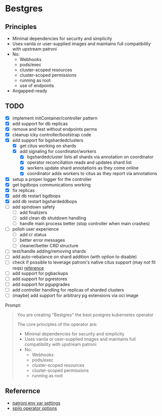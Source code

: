 # Bestgres

## Principles

- Minimal dependencies for security and simplicity
- Uses vanila or user-supplied images and maintains full compatibility with upstream patroni
- No:
  - Webhooks
  - pods/exec
  - cluster-scoped resources
  - cluster-scoped permissions
  - running as root
  - use of endpoints
- Airgapped-ready

## TODO

- [x] implement initContainer/controller pattern
- [x] add support for db replicas
- [x] remove and test without endpoints perms
- [x] cleanup icky controller/bootstrap code
- [x] add support for bgshardedclusters
  - [x] get citus working on shards
  - [x] add signaling for coordinator/workers
    - [x] bgshardedcluster lists all shards via annotation on coordinator
    - [x] operator reconciliation reads and updates shard list
    - [x] workers update shard annotations as they come online
    - [x] coordinator adds workers to citus as they report via annotations
- [x] setup a proper logger for the controller
- [x] get bgdbops communications working
- [x] fix replicas
- [x] add db restart bgdbops
- [x] add db restart bgshardeddbops
- [ ] add spindown safety
  - [ ] add finalizers
  - [ ] add clean db shutdown handling
  - [ ] handle main process better (stop controller when main crashes)
- [ ] polish user experience
  - [ ] add cr status
  - [ ] better error messages
  - [ ] cleaner/better CRD structure
- [ ] test/handle adding/removing shards
- [ ] add auto-rebalance on shard addition (with option to disable)
- [ ] check if possible to leverage patroni's native citus support (may not fit reqs) [reference](https://patroni.readthedocs.io/en/latest/ENVIRONMENT.html#citus)
- [ ] add support for pgbackups
- [ ] add support for pgrestores
- [ ] add support for pgupgrades
- [ ] add controller handling for replicas of sharded clusters
- [ ] (maybe) add support for arbitrary pg extensions via oci image

Prompt:

> You are creating "Bestgres" the best postgres kubernetes operator
>
> The core principles of the operator are:
>
> - Minimal dependencies for security and simplicity
> - Uses vanila or user-supplied images and maintains full compatibility with upstream patroni
> - No:
>   - Webhooks
>   - pods/exec
>   - cluster-scoped resources
>   - cluster-scoped permissions
>   - running as root

<!-- >   - use of endpoints -->


## Referernce

- [patroni env var settings](https://patroni.readthedocs.io/en/latest/ENVIRONMENT.html#kubernetes)
- [spilo operator options](https://postgres-operator.readthedocs.io/en/latest/reference/operator_parameters/)
